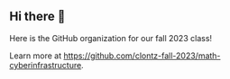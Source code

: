 ## Hi there 👋

Here is the GitHub organization for our fall 2023 class!

Learn more at <https://github.com/clontz-fall-2023/math-cyberinfrastructure>.
